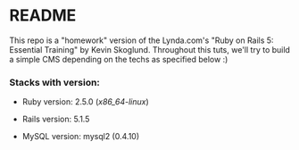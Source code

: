 # README

This repo is a "homework" version of the Lynda.com's "Ruby on Rails 5: Essential Training" by Kevin Skoglund. Throughout this tuts, we'll try to build a simple CMS depending on the techs as specified below :)

### Stacks with version:

* Ruby version: 2.5.0 (*x86_64-linux*)

* Rails version: 5.1.5

* MySQL version: mysql2 (0.4.10)
